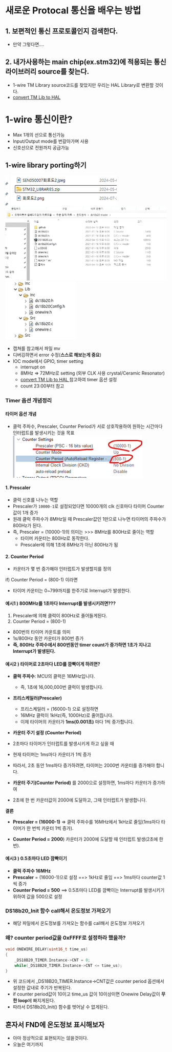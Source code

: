 # 새로운 Protocal 통신을 배우는 방법

## 1. 보편적인 통신 프로토콜인지 검색한다.

- 만약 그렇다면....

## 2. 내가사용하는 main chip(ex.stm32)에 적용되는 통신 라이브러리 source를 찾는다.

- 1-wire TM Library source코드를 찾았지만 우리는 HAL Library로 변환할 것이다.
- [convert TM Lib to HAL ](https://github.com/nimaltd/ds18b20)

# 1-wire 통신이란?

- Max 1개의 선으로 통신가능
- Input/Output mode를 번갈아가며 사용
- 신호선으로 전원까지 공급가능

## 1-wire library porting하기

![alt text](image.png)
![alt text](image-2.png)
![alt text](image-1.png)

- 캡쳐를 참고해서 파일 mv
- 디버깅하면서 error 수정(**스스로 해보는게 중요**)
- IOC mode에서 GPIO, timer setting
  - interrupt on
  - 8MHz => 72MHz로 setting (외부 CLK 사용 crystal/Ceramic Resonator)
  - [convert TM Lib to HAL ](https://github.com/nimaltd/ds18b20) 참고하여 timer 옵션 설정
  - count 23:00부터 참고

### Timer 옵션 개념정리

#### 타이머 옵션 개념

- 클럭 주파수, Prescaler, Counter Period가 서로 상호작용하여 원하는 시간마다 인터럽트를 발생시키는 것을 목표
  ![alt text](image-16.png)

#### 1. Prescaler

- 클럭 신호를 나누는 역할
- Prescaler가 `10000-1`로 설정되었다면 10000개의 clk 신호마다 타이머 Counter값이 1개 증가
- 원래 클럭 주파수가 8MHz일 때 Prescaler값인 1만으로 나누면 타이머의 주파수가 800Hz가 된다.
- 즉, Prescaler = (10000-1)의 의미는 >>> 8MHz를 800Hz로 줄이는 역할
  - 타이머 카운터는 800Hz로 동작한다.
  - Prescaler에 의해 1초에 8MHz가 아닌 800Hz가 됨

#### 2. Counter Period

- 카운터가 몇 번 증가해야 인터럽트가 발생할지를 정의

if) Counter Period = (800-1) 이라면

- 타이머 카운터는 0~799까지를 한주기로 Interrupt가 발생한다.

#### 예시1 ) 800MHz를 1초마다 Interrupt를 발생시키려면???

1. Prescaler에 의해 클럭이 800Hz로 줄어들게된다.
2. Counter Period = (800-1)

- 800번의 타이머 카운트를 의미
- 1s/800Hz 동안 카운터가 800번 증가
- **즉, 800Hz 주파수에서 800번동안 timer count가 증가하면 1초가 지나고 Interrupt가 발생된다.**

#### 예시2 ) 타이머로 2초마다 LED를 깜빡이게 하려면?

- **클럭 주파수**: MCU의 클럭은 16MHz입니다.

  - 즉, 1초에 16,000,000번 클럭이 발생합니다.

- **프리스케일러(Prescaler)**
  - 프리스케일러 = (16000-1) 으로 설정하면
  - 16MHz 클럭이 1kHz(즉, 1000Hz)로 줄어듭니다.
  - 이제 타이머의 카운터가 **1ms(0.001초)** 마다 1씩 증가합니다.
- **카운터 주기 설정 (Counter Period)**
- 2초마다 타이머가 인터럽트를 발생시키게 하고 싶을 때
- 현재 타이머는 1ms마다 카운터가 1씩 증가
- 따라서, 2초 동안 1ms마다 증가하려면, 타이머는 2000번 카운터를 증가해야 합니다.
- **카운터 주기(Counter Period)** 를 2000으로 설정하면, 1ms마다 카운터가 증가하여
- 2초에 한 번 카운터값이 2000에 도달하고, 그때 인터럽트가 발생합니다.

**결론**

- **Prescaler = (16000-1)** => 클럭 주파수를 16MHz에서 1kHz로 줄임(1ms마다 타이머가 한 번씩 카운터 1씩 증가).

- **Counter Period = 2000**) 카운터가 2000에 도달할 때 인터럽트 발생(2초에 한 번).

#### 예시3 ) 0.5초마다 LED 깜빡이기

- **클럭 주파수 16MHz**
- **Prescaler** = (16000-1)으로 설정 ==> 1kHz로 줄임 ==> 1ms마다 counter값 1씩 증가
- **Counter Period = 500** ==> 0.5초마다 LED를 깜빡이는 Interrupt를 발생시키기위하여 값을 500으로 설정

### DS18b20_Init 함수 call해서 온도정보 가져오기

- 해당 파일에서 온도정보를 가져오는 함수를 call해서 온도정보 가져오기

### 왜? counter period값을 0xFFFF로 설정하라 했을까?

```c
void ONEWIRE_DELAY(uint16_t time_us)
{
	_DS18B20_TIMER.Instance->CNT = 0;
	while(_DS18B20_TIMER.Instance->CNT <= time_us);
}
```

- 위 코드에서 \_DS18B20_TIMER.Instance->CNT값은 counter period 옵션에서 설정한 값내로 주기가 반복된다.
- if counter period값이 10이고 time_us 값이 10이상이면 Onewire Delay값이 **무한 loop**에 빠지게된다.
- 따라서 DS18b20_Init() 함수를 벗어날 수 없게된다.

## 혼자서 FND에 온도정보 표시해보자

- 아마 정상적으로 표현되지는 않을것이다.
- 오늘은 여기까지

